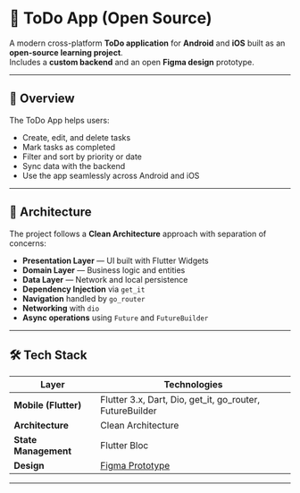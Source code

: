 # 📝 ToDo App (Open Source)

A modern cross-platform **ToDo application** for **Android** and **iOS** built as an **open-source learning project**.  
Includes a **custom backend** and an open **Figma design** prototype.

---

## 🚀 Overview

The ToDo App helps users:
- Create, edit, and delete tasks
- Mark tasks as completed
- Filter and sort by priority or date
- Sync data with the backend
- Use the app seamlessly across Android and iOS

---

## 🧩 Architecture

The project follows a **Clean Architecture** approach with separation of concerns:
- **Presentation Layer** — UI built with Flutter Widgets
- **Domain Layer** — Business logic and entities
- **Data Layer** — Network and local persistence
- **Dependency Injection** via `get_it`
- **Navigation** handled by `go_router`
- **Networking** with `dio`
- **Async operations** using `Future` and `FutureBuilder`

---

## 🛠️ Tech Stack

| Layer | Technologies |
|-------|--------------|
| **Mobile (Flutter)** | Flutter 3.x, Dart, Dio, get_it, go_router, FutureBuilder |
| **Architecture** | Clean Architecture |
| **State Management** | Flutter Bloc |
| **Design** | [Figma Prototype](https://www.figma.com/design/ErGGmOpO5XtbAEdzaq4QoD/Mobile-Apps-%E2%80%93-Prototyping-Kit--Community-?node-id=101-306&p=f&t=T6TQcWBRKWipS6Ym-0) |

---